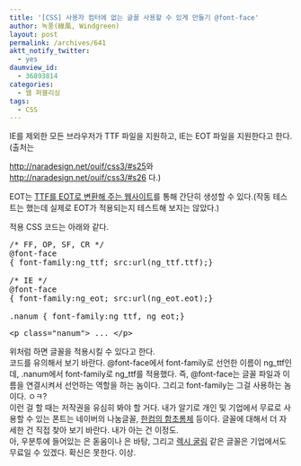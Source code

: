 ```yaml
---
title: '[CSS] 사용자 컴터에 없는 글꼴 사용할 수 있게 만들기 @font-face'
author: 녹풍(綠風, Windgreen)
layout: post
permalink: /archives/641
aktt_notify_twitter:
  - yes
daumview_id:
  - 36893814
categories:
  - 웹 퍼블리싱
tags:
  - CSS
---
```

IE를 제외한 모든 브라우저가 TTF 파일을 지원하고, IE는 EOT 파일을 지원한다고 한다.(출처는 <meta http-equiv="content-type" content="text/html; charset=utf-8" />

<meta http-equiv="content-type" content="text/html; charset=utf-8" />

<http://naradesign.net/ouif/css3/#s25>와 <http://naradesign.net/ouif/css3/#s26>&nbsp;다.) <div>
  EOT는 <a href="http://ttf2eot.sebastiankippe.com/" target="_blank">TTF를 EOT로 변환해 주는 웹사이트</a>를 통해 간단히 생성할 수 있다.(작동 테스트는 했는데 실제로 EOT가 적용되는지 테스트해 보지는 않았다.)
</div>

<div>
  적용 CSS 코드는 아래와 같다.
</div>

<pre class="brush:css">/* FF, OP, SF, CR */
@font-face 
{ font-family:ng_ttf; src:url(ng_ttf.ttf);}

/* IE */
@font-face 
{ font-family:ng_eot; src:url(ng_eot.eot);}

.nanum { font-family:ng_ttf, ng_eot;}
</pre>

<pre class="brush:html">&lt;p class="nanum"&gt; ... &lt;/p&gt;
</pre>

<div>
  위처럼 하면 글꼴을 적용시킬 수 있다고 한다.
</div>

<div>
  코드를 유의해서 보기 바란다. @font-face에서 font-family로 선언한 이름이 ng_ttf인데, .nanum에서 font-family로 ng_ttf를 적용했다. 즉, @font-face는 글꼴 파일과 이름을 연결시켜서 선언하는 역할을 하는 놈이다. 그리고 font-family는 그걸 사용하는 놈이다. ㅇㅋ?
</div>

<div>
  이런 걸 할 때는 저작권을 유심히 봐야 할 거다. 내가 알기로 개인 및 기업에서 무료로 사용할 수 있는 폰트는 네이버의 나눔글꼴, <a href="http://mytory.textcube.com/entry/%ED%95%9C%EC%BB%B4-%EB%AC%B4%EB%A3%8C-%EA%B8%80%EA%BC%B4%EC%9D%B8-%ED%95%A8%EC%B4%88%EB%A1%AC%EC%B2%B4-%EB%B0%9C%ED%91%9C" target="_blank">한컴의 함초롬체</a> 등이다. 글꼴에 대해서 더 자세한 건 직접 찾아 보기 바란다. 내가 아는 건 이정도.
</div>

<div>
  아, 우분투에 들어있는 은 돋움이나 은 바탕, 그리고 <a href="http://offree.net/entry/LexiGulim" target="_blank">렉시 굴림</a> 같은 글꼴은 기업에서도 무료일 수 있겠다. 확신은 못한다. 이상.
</div>